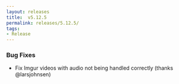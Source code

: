```yaml
---
layout: releases
title:  v5.12.5
permalink: releases/5.12.5/
tags:
- Release
---
```


### Bug Fixes

- Fix Imgur videos with audio not being handled correctly (thanks @larsjohnsen)
